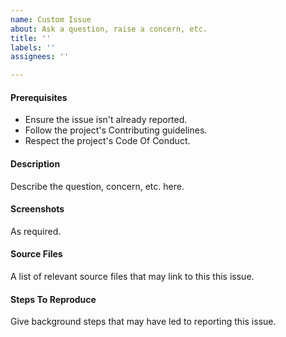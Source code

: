 ```yaml
---
name: Custom Issue
about: Ask a question, raise a concern, etc.
title: ''
labels: ''
assignees: ''

---
```


#### Prerequisites
* Ensure the issue isn't already reported.
* Follow the project's Contributing guidelines.
* Respect the project's Code Of Conduct.

#### Description
Describe the question, concern, etc. here.

#### Screenshots
As required.

#### Source Files
A list of relevant source files that may link to this this issue.

#### Steps To Reproduce
Give background steps that may have led to reporting this issue.
